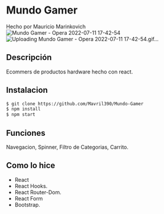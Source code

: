 # Mundo Gamer

Hecho por Mauricio Marinkovich
![Mundo Gamer - Opera 2022-07-11 17-42-54](https://user-images.githubusercontent.com/38568394/178357619-2b1fbc64-4597-456c-8ee4-9c2b3539aa3a.gif)
![Uploading Mundo Gamer - Opera 2022-07-11 17-42-54.gif…]()

## Descripción

Ecommers de productos hardware hecho con react.

## Instalacion

```bash
$ git clone https://github.com/Mavril390/Mundo-Gamer
$ npm install
$ npm start
```

## Funciones 

Navegacion, Spinner, Filtro de Categorias, Carrito.

## Como lo hice

- React
- React Hooks.
- React Router-Dom.
- React Form
- Bootstrap.



